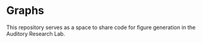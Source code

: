 # Graphs
This repository serves as a space to share code for figure generation in the Auditory Research Lab. 
